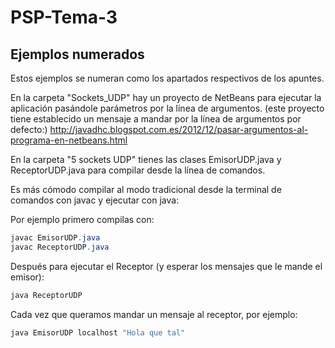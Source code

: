 # PSP-Tema-3
## Ejemplos numerados
Estos ejemplos se numeran como los apartados respectivos de los apuntes.

En la carpeta "Sockets_UDP" hay un proyecto de NetBeans para ejecutar la aplicación pasándole parámetros por la línea de argumentos. 
(este proyecto tiene establecido un mensaje a mandar por la línea de argumentos por defecto:)
http://javadhc.blogspot.com.es/2012/12/pasar-argumentos-al-programa-en-netbeans.html

En la carpeta "5 sockets UDP" tienes las clases EmisorUDP.java y ReceptorUDP.java para compilar desde la línea de comandos.

Es más cómodo compilar al modo tradicional desde la terminal de comandos con javac y ejecutar con java:

Por ejemplo primero compilas con:

~~~java
javac EmisorUDP.java
javac ReceptorUDP.java
~~~

Después para ejecutar el Receptor (y esperar los mensajes que le mande el emisor):

~~~java
java ReceptorUDP
~~~

Cada vez que queramos mandar un mensaje al receptor, por ejemplo:

~~~java
java EmisorUDP localhost "Hola que tal"
~~~
 
